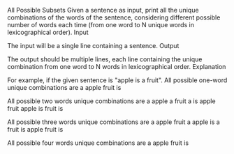 All Possible Subsets
Given a sentence as input, print all the unique combinations of the words of the sentence, considering different possible number of words each time (from one word to N unique words in lexicographical order).
Input

The input will be a single line containing a sentence.
Output

The output should be multiple lines, each line containing the unique combination from one word to N words in lexicographical order.
Explanation

For example, if the given sentence is "apple is a fruit".
All possible one-word unique combinations are
a
apple
fruit
is

All possible two words unique combinations are
a apple
a fruit
a is
apple fruit
apple is
fruit is

All possible three words unique combinations are
a apple fruit
a apple is
a fruit is
apple fruit is

All possible four words unique combinations are
a apple fruit is
